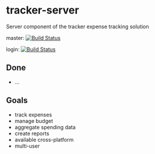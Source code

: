 # tracker-server
Server component of the tracker expense tracking solution

master: [![Build Status](https://travis-ci.com/abaumeler/tracker-server.svg?branch=master)](https://travis-ci.com/abaumeler/tracker-server)

login: [![Build Status](https://travis-ci.com/abaumeler/tracker-server.svg?branch=login)](https://travis-ci.com/abaumeler/tracker-server)

## Done
* ...

## Goals
* track expenses
* manage budget
* aggregate spending data
* create reports
* available cross-platform
* multi-user

